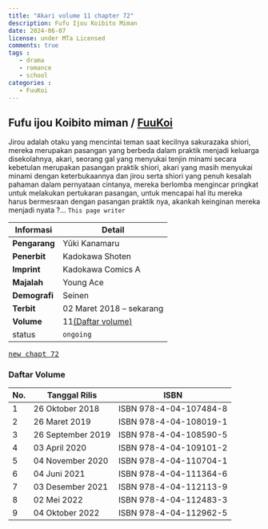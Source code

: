 ```yaml
---
title: "Akari volume 11 chapter 72"
description: Fufu Ijou Koibito Miman
date: 2024-06-07
license: under MTa Licensed 
comments: true
tags : 
   - drama
   - romance
   - school 
categories :
   - FuuKoi
---
```



## Fufu ijou Koibito miman / [FuuKoi](https://fuukoi-anime.com/)

Jirou adalah otaku yang mencintai teman saat kecilnya sakurazaka shiori, mereka merupakan pasangan yang berbeda dalam praktik menjadi keluarga disekolahnya, akari, seorang gal yang menyukai tenjin minami secara kebetulan merupakan pasangan praktik shiori, akari yang masih menyukai minami dengan keterbukaannya dan jirou serta shiori yang penuh kesalah pahaman dalam pernyataan cintanya, mereka berlomba mengincar pringkat untuk melakukan pertukaran pasangan, untuk mencapai hal itu mereka harus bermesraan dengan pasangan praktik nya, akankah keinginan mereka menjadi nyata ?... `This page writer`

| **Informasi**      | **Detail**                     |
|--------------------|--------------------------------|
| **Pengarang**      | Yūki Kanamaru                  |
| **Penerbit**       | Kadokawa Shoten                |
| **Imprint**        | Kadokawa Comics A              |
| **Majalah**        | Young Ace                      |
| **Demografi**      | Seinen                         |
| **Terbit**         | 02 Maret 2018 – sekarang       |
| **Volume**         | 11[(Daftar volume)](#daftar-volume)              |
| status             | `ongoing` |


<kbd>[new chapt 72](fufuijou.com)</kbd>

### Daftar Volume

<a name="daftar-volume"></a>

| No. | Tanggal Rilis     | ISBN                     |
|-----|-------------------|--------------------------|
| 1   | 26 Oktober 2018   | ISBN 978-4-04-107484-8 |
| 2   | 26 Maret 2019     | ISBN 978-4-04-108019-1 |
| 3   | 26 September 2019 | ISBN 978-4-04-108590-5 |
| 4   | 03 April 2020     | ISBN 978-4-04-109101-2 |
| 5   | 04 November 2020  | ISBN 978-4-04-110704-1 |
| 6   | 04 Juni 2021      | ISBN 978-4-04-111364-6 |
| 7   | 03 Desember 2021  | ISBN 978-4-04-112113-9 |
| 8   | 02 Mei 2022       | ISBN 978-4-04-112483-3 |
| 9   | 04 Oktober 2022   | ISBN 978-4-04-112962-5 |